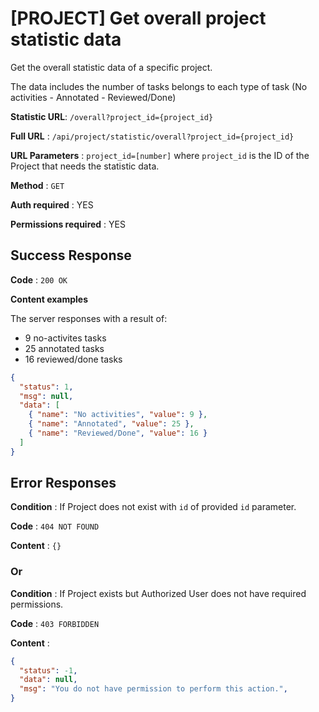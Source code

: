 # [PROJECT] Get overall project statistic data

Get the overall statistic data of a specific project.

The data includes the number of tasks belongs to each type of task (No activities - Annotated - Reviewed/Done)

**Statistic URL**: `/overall?project_id={project_id}`

**Full URL** : `/api/project/statistic/overall?project_id={project_id}`

**URL Parameters** : `project_id=[number]` where `project_id` is the ID of the Project that needs the statistic data.

**Method** : `GET`

**Auth required** : YES

**Permissions required** : YES

## Success Response

**Code** : `200 OK`

**Content examples**

The server responses with a result of:
* 9 no-activites tasks 
* 25 annotated tasks
* 16 reviewed/done tasks

```json
{
  "status": 1,
  "msg": null,
  "data": [
    { "name": "No activities", "value": 9 },
    { "name": "Annotated", "value": 25 },
    { "name": "Reviewed/Done", "value": 16 }
  ]
}
```

## Error Responses

**Condition** : If Project does not exist with `id` of provided `id` parameter.

**Code** : `404 NOT FOUND`

**Content** : `{}`

### Or

**Condition** : If Project exists but Authorized User does not have required
permissions.

**Code** : `403 FORBIDDEN`

**Content** :

```json
{
  "status": -1,
  "data": null,
  "msg": "You do not have permission to perform this action.",
}
```
